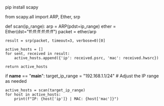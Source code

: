 pip install scapy



from scapy.all import ARP, Ether, srp

def scan(ip_range):
    arp = ARP(pdst=ip_range)
    ether = Ether(dst="ff:ff:ff:ff:ff:ff")
    packet = ether/arp

    result = srp(packet, timeout=3, verbose=0)[0]

    active_hosts = []
    for sent, received in result:
        active_hosts.append({'ip': received.psrc, 'mac': received.hwsrc})
    
    return active_hosts

if __name__ == "__main__":
    target_ip_range = "192.168.1.1/24"  # Adjust the IP range as needed

    active_hosts = scan(target_ip_range)
    for host in active_hosts:
        print(f"IP: {host['ip']} | MAC: {host['mac']}")


